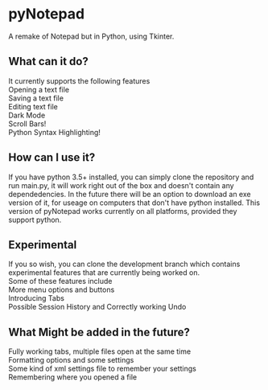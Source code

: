 # pyNotepad
A remake of Notepad but in Python, using Tkinter.

## What can it do?
It currently supports the following features\
Opening a text file\
Saving a text file\
Editing text file\
Dark Mode\
Scroll Bars!\
Python Syntax Highlighting!

## How can I use it?
If you have python 3.5+ installed, you can simply clone the repository and run main.py, it will work right out of the box and doesn't contain any dependedencies. 
In the future there will be an option to download an exe version of it, for useage on computers that don't have python installed.
This version of pyNotepad works currently on all platforms, provided they support python.

## Experimental

If you so wish, you can clone the development branch which contains experimental features that are currently being worked on.\
Some of these features include\
More menu options and buttons\
Introducing Tabs\
Possible Session History and Correctly working Undo

## What Might be added in the future?
Fully working tabs, multiple files open at the same time\
Formatting options and some settings\
Some kind of xml settings file to remember your settings\
Remembering where you opened a file
